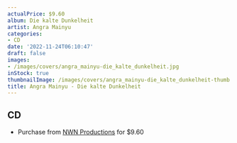 ```yaml
---
actualPrice: $9.60
album: Die kalte Dunkelheit
artist: Angra Mainyu
categories:
- CD
date: '2022-11-24T06:10:47'
draft: false
images:
- /images/covers/angra_mainyu-die_kalte_dunkelheit.jpg
inStock: true
thumbnailImage: /images/covers/angra_mainyu-die_kalte_dunkelheit-thumb.jpg
title: Angra Mainyu - Die kalte Dunkelheit
---
```


## CD
* Purchase from [NWN Productions](http://shop.nwnprod.com/index.php?route=product/product&path=93&product_id=29274&sort=pd.name&order=ASC) for $9.60
